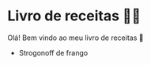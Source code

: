 # Livro de receitas :man_cook:



  Olá! Bem vindo ao meu livro de receitas :wave:

- Strogonoff de frango

